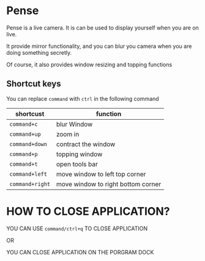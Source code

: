 # Pense

Pense is a live camera. It is can be used to display yourself when you are on live.

It provide mirror functionality, and you can blur you camera when you are doing something secretly.

Of course, it also provides window resizing and topping functions


## Shortcut keys

You can replace `command` with `ctrl` in the following command


|  shortcust   | function  |
|  ----  | ----  |
| `command+c`  | blur Window  |
| `command+up`  | zoom in  |
| `command+down`  | contract the window |
| `command+p` | topping window  |
| `command+t`  | open tools bar  |
| `command+left`  | move window to left top corner  |
| `command+right`  | move window to right bottom corner  |


# HOW TO CLOSE APPLICATION?

YOU CAN USE `command/ctrl+q` TO CLOSE APPLICATION

OR

YOU CAN CLOSE APPLICATION ON THE PORGRAM DOCK
